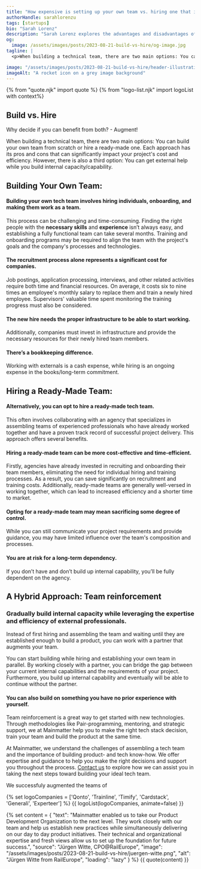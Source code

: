 ```yaml
---
title: "How expensive is setting up your own team vs. hiring one that is ready-to-go?"
authorHandle: sarahlorenzu
tags: [startups]
bio: "Sarah Lorenz"
description: "Sarah Lorenz explores the advantages and disadvantages of building a tech team versus hiring one. She suggests a hybrid method, Team reinforcement, and shares Mainmatter’s experience with it in previous projects."
og:
  image: /assets/images/posts/2023-08-21-build-vs-hire/og-image.jpg
tagline: |
  <p>When building a technical team, there are two main options: You can build your own team from scratch or hire a ready-made one. Each approach has its pros and cons that can significantly impact your project's cost and efficiency. However, there is also a third option: You can get external help while you build internal capacity/capability.</p>

image: "/assets/images/posts/2023-08-21-build-vs-hire/header-illustration.jpg"
imageAlt: "A rocket icon on a grey image background"
---
```


{% from "quote.njk" import quote %} {% from "logo-list.njk" import logoList with context%}

## Build vs. Hire

Why decide if you can benefit from both? - Augment!

When building a technical team, there are two main options: You can build your own team from scratch or hire a ready-made one. Each approach has its pros and cons that can significantly impact your project's cost and efficiency. However, there is also a third option: You can get external help while you build internal capacity/capability.

## Building Your Own Team:

#### Building your own tech team involves hiring individuals, onboarding, and making them work as a team.

This process can be challenging and time-consuming. Finding the right people with the **necessary skills** and **experience** isn’t always easy, and establishing a fully functional team can take several months. Training and onboarding programs may be required to align the team with the project's goals and the company's processes and technologies.

#### The recruitment process alone represents a significant cost for companies.

Job postings, application processing, interviews, and other related activities require both time and financial resources. On average, it costs six to nine times an employee's monthly salary to replace them and train a newly hired employee. Supervisors' valuable time spent monitoring the training progress must also be considered.

#### The new hire needs the proper infrastructure to be able to start working.

Additionally, companies must invest in infrastructure and provide the necessary resources for their newly hired team members.

#### There’s a bookkeeping difference.

Working with externals is a cash expense, while hiring is an ongoing expense in the books/long-term commitment.

## Hiring a Ready-Made Team:

#### Alternatively, you can opt to hire a ready-made tech team.

This often involves collaborating with an agency that specializes in assembling teams of experienced professionals who have already worked together and have a proven track record of successful project delivery. This approach offers several benefits.

#### Hiring a ready-made team can be more cost-effective and time-efficient.

Firstly, agencies have already invested in recruiting and onboarding their team members, eliminating the need for individual hiring and training processes. As a result, you can save significantly on recruitment and training costs. Additionally, ready-made teams are generally well-versed in working together, which can lead to increased efficiency and a shorter time to market.

#### Opting for a ready-made team may mean sacrificing some degree of control.

While you can still communicate your project requirements and provide guidance, you may have limited influence over the team's composition and processes.

#### You are at risk for a long-term dependency.

If you don’t have and don’t build up internal capability, you’ll be fully dependent on the agency.

## A Hybrid Approach: Team reinforcement

### Gradually build internal capacity while leveraging the expertise and efficiency of external professionals.

Instead of first hiring and assembling the team and waiting until they are established enough to build a product, you can work with a partner that augments your team.

You can start building while hiring and establishing your own team in parallel. By working closely with a partner, you can bridge the gap between your current internal capabilities and the requirements of your project. Furthermore, you build up internal capability and eventually will be able to continue without the partner.

#### You can also build on something you have no prior experience with yourself.

Team reinforcement is a great way to get started with new technologies. Through methodologies like Pair-programming, mentoring, and strategic support, we at Mainmatter help you to make the right tech stack decision, train your team and build the product at the same time.

At Mainmatter, we understand the challenges of assembling a tech team and the importance of building product- and tech know-how. We offer expertise and guidance to help you make the right decisions and support you throughout the process. [Contact us](https://mainmatter.com/startups/) to explore how we can assist you in taking the next steps toward building your ideal tech team.

We successfuly augmented the teams of

{% set logoCompanies = ['Qonto', 'Trainline', 'Timify', 'Cardstack', 'Generali', 'Experteer'] %} {{ logoList(logoCompanies, animate=false) }}

{% set content = {
  "text": "Mainmatter enabled us to take our Product Development Organization to the  next level. They work closely with our team and help us establish new  practices while simultaneously delivering on our day to day product  initiatives. Their technical and organizational expertise and fresh views  allow us to set up the foundation for future success.",
  "source": "Jürgen Witte, CPO@RailEurope",
  "image": "/assets/images/posts/2023-08-21-build-vs-hire/juergen-witte.png",
  "alt": "Jürgen Witte from RailEurope",
  "loading": "lazy"
} %} {{ quote(content) }}
